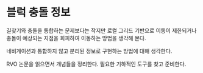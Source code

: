 # 블럭 충돌 정보 

길찾기와 충돌을 통합하는 문제보다는 작지만 로컬 그리드 기반으로 이동이 제한되거나 충돌이 
예상되는 지점을 회피하여 이동하는 방법을 생각해 본다. 

네비게이션과 통합하지 않고 분리된 정보로 구현하는 방법에 대해 생각한다. 

RVO 논문을 읽으면서 개념들을 정리한다. 필요한 기하적인 도구를 찾고 준비한다. 

